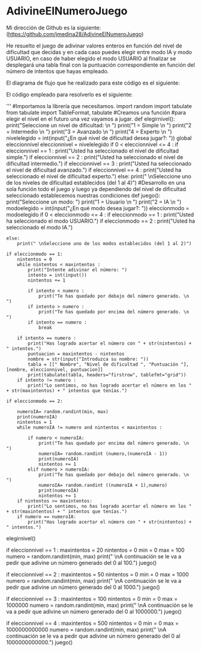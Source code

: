 # AdivineElNumeroJuego
Mi dirección de Github es la siguiente: (https://github.com/jmedina28/AdivineElNumeroJuego)

He resuelto el juego de adivinar valores enteros en función del nivel de dificultad que decidas y en cada caso puedes elegir entre modo IA y modo USUARIO, en caso de haber elegido el modo USUARIO al finalizar se desplegará una tabla final con la puntuación correspondiente en función del número de intentos que hayas empleado.

El diagrama de flujo que he realizado para este código es el siguiente:



El código empleado para resolverlo es el siguiente:

'''
#Importamos la librería que necesitamos.
import random
import tabulate
from tabulate import TableFormat, tabulate
#Creamos una función 
#para elegir el nivel en el futuro una vez vayamos a jugar.
def elegirnivel():
    print("Seleccione un nivel de dificultad: \n ")
    print("1 = Simple \n ")
    print("2 = Intermedio \n ")
    print("3 = Avanzado \n ")
    print("4 = Experto \n ")
    nivelelegido = int(input("¿En qué nivel de dificultad desea jugar?: "))
    global eleccionnivel
    eleccionnivel = nivelelegido
    if 0 < eleccionnivel <= 4 :
        if eleccionnivel == 1 :
            print("Usted ha seleccionado el nivel de dificultad simple.")
        if eleccionnivel == 2 :
            print("Usted ha seleccionado el nivel de dificultad intermedio.")
        if eleccionnivel == 3 :
            print("Usted ha seleccionado el nivel de dificultad avanzado.")
        if eleccionnivel == 4 :
            print("Usted ha seleccionado el nivel de dificultad experto.")
    else:
        print(" \nSeleccione uno de los niveles de dificultad establecidos (del 1 al 4)")
#Desarrollo en una sola función todo el juego y luego ya dependiendo del nivel de dificultad seleccionado establecemos nuestras condiciones
def juego():
    print("Seleccione un modo: ")
    print("1 = Usuario \n ")
    print("2 = IA \n ")   
    modoelegido = int(input("¿En qué modo desea jugar?: "))
    eleccionmodo = modoelegido
    if 0 < eleccionmodo <= 4 :
        if eleccionmodo == 1 :
            print("Usted ha seleccionado el modo USUARIO.")
        if eleccionmodo == 2 :
            print("Usted ha seleccionado el modo IA.")
        
    else:
        print(" \nSeleccione uno de los modos establecidos (del 1 al 2)")

    if eleccionmodo == 1:
        nintentos = 0
        while nintentos < maxintentos :
            print("Intente adivinar el número: ")
            intento = int(input())
            nintentos += 1

            if intento < numero :
                print("Te has quedado por debajo del número generado. \n ")
            if intento > numero :
                print("Te has quedado por encima del número generado. \n ")
            if intento == numero :
                break       
    
        if intento == numero :
            print("Has logrado acertar el número con " + str(nintentos) + " intentos.")
            puntuacion = maxintentos - nintentos
            nombre = str(input("Introduzca su nombre: "))
            tabla = [[" Nombre", "Nivel de dificultad ", "Puntuación "], [nombre, eleccionnivel, puntuacion]]
            print(tabulate(tabla, headers="firstrow", tablefmt="grid"))
        if intento != numero :
            print("Lo sentimos, no has logrado acertar el número en los " + str(maxintentos) + " intentos que tenías.")

    if eleccionmodo == 2:

        numeroIA= random.randint(min, max)
        print(numeroIA)
        nintentos = 1
        while numeroIA != numero and nintentos < maxintentos : 
        
            if numero < numeroIA:
                print("Te has quedado por encima del número generado. \n ")
                numeroIA= random.randint (numero,(numeroIA - 1)) 
                print(numeroIA)
                nintentos += 1
            elif numero > numeroIA:
                print("Te has quedado por debajo del número generado. \n ")
                numeroIA= random.randint ((numeroIA + 1),numero) 
                print(numeroIA)
                nintentos += 1
        if nintentos >= maxintentos:
            print("Lo sentimos, no has logrado acertar el número en los " + str(maxintentos) + " intentos que tenías.")
        if numero == numeroIA:
            print("Has logrado acertar el número con " + str(nintentos) + " intentos.")

    
elegirnivel()

if eleccionnivel == 1 :
    maxintentos = 20
    nintentos = 0
    min = 0
    max = 100
    numero = random.randint(min, max)
    print(" \nA continuación se le va a pedir que adivine un número generado del 0 al 100.")
    juego()

if eleccionnivel == 2 :
    maxintentos = 50
    nintentos = 0
    min = 0
    max = 1000
    numero = random.randint(min, max)
    print(" \nA continuación se le va a pedir que adivine un número generado del 0 al 1000.")
    juego()

if eleccionnivel == 3 :
    maxintentos = 100
    nintentos = 0
    min = 0
    max = 1000000
    numero = random.randint(min, max)
    print(" \nA continuación se le va a pedir que adivine un número generado del 0 al 1000000.")
    juego()

if eleccionnivel == 4 :
    maxintentos = 500
    nintentos = 0
    min = 0
    max = 1000000000000
    numero = random.randint(min, max)
    print(" \nA continuación se le va a pedir que adivine un número generado del 0 al 1000000000000.")
    juego()
